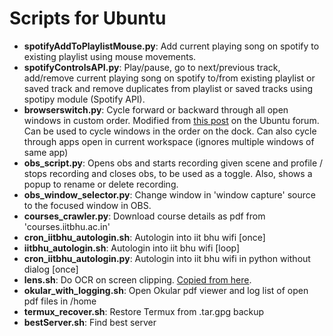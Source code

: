 # Scripts for Ubuntu
* **spotifyAddToPlaylistMouse.py**: Add current playing song on spotify to existing playlist using mouse movements.
* **spotifyControlsAPI.py**: Play/pause, go to next/previous track, add/remove current playing song on spotify to/from existing playlist or saved track and remove duplicates from playlist or saved tracks using spotipy module (Spotify API).
* **browserswitch.py**: Cycle forward or backward through all open windows in custom order. Modified from [this post](https://ubuntuforums.org/showthread.php?t=1204947&p=10455867#post10455867) on the Ubuntu forum. Can be used to cycle windows in the order on the dock. Can also cycle through apps open in current workspace (ignores multiple windows of same app)
* **obs_script.py**: Opens obs and starts recording given scene and profile / stops recording and closes obs, to be used as a toggle. 
Also, shows a popup to rename or delete recording.
* **obs\_window\_selector.py**: Change window in 'window capture' source to the focused window in OBS.
* **courses_crawler.py**: Download course details as pdf from 'courses.iitbhu.ac.in'
* **cron\_iitbhu\_autologin.sh**: Autologin into iit bhu wifi [once]
* **iitbhu\_autologin.sh**: Autologin into iit bhu wifi [loop]
* **cron\_iitbhu\_autologin.py**: Autologin into iit bhu wifi in python without dialog [once]
* **lens.sh**: Do OCR on screen clipping. [Copied from here](https://gist.github.com/mnofresno/25d0cc6a45aa8644596705c78382304e).
* **okular\_with\_logging.sh**: Open Okular pdf viewer and log list of open pdf files in /home
* **termux\_recover.sh**: Restore Termux from .tar.gpg backup
* **bestServer.sh**: Find best server

